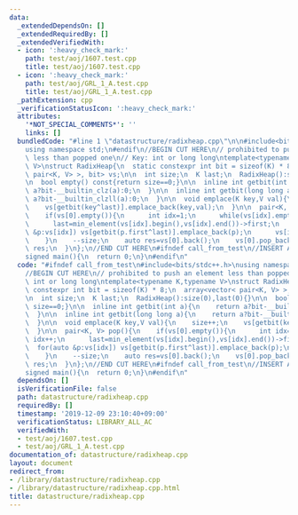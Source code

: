 ```yaml
---
data:
  _extendedDependsOn: []
  _extendedRequiredBy: []
  _extendedVerifiedWith:
  - icon: ':heavy_check_mark:'
    path: test/aoj/1607.test.cpp
    title: test/aoj/1607.test.cpp
  - icon: ':heavy_check_mark:'
    path: test/aoj/GRL_1_A.test.cpp
    title: test/aoj/GRL_1_A.test.cpp
  _pathExtension: cpp
  _verificationStatusIcon: ':heavy_check_mark:'
  attributes:
    '*NOT_SPECIAL_COMMENTS*': ''
    links: []
  bundledCode: "#line 1 \"datastructure/radixheap.cpp\"\n\n#include<bits/stdc++.h>\n\
    using namespace std;\n#endif\n//BEGIN CUT HERE\n// prohibited to push an element\
    \ less than popped one\n// Key: int or long long\ntemplate<typename K,typename\
    \ V>\nstruct RadixHeap{\n  static constexpr int bit = sizeof(K) * 8;\n  array<vector<\
    \ pair<K, V> >, bit> vs;\n\n  int size;\n  K last;\n  RadixHeap():size(0),last(0){}\n\
    \n  bool empty() const{return size==0;}\n\n  inline int getbit(int a){\n    return\
    \ a?bit-__builtin_clz(a):0;\n  }\n\n  inline int getbit(long long a){\n    return\
    \ a?bit-__builtin_clzll(a):0;\n  }\n\n  void emplace(K key,V val){\n    size++;\n\
    \    vs[getbit(key^last)].emplace_back(key,val);\n  }\n\n  pair<K, V> pop(){\n\
    \    if(vs[0].empty()){\n      int idx=1;\n      while(vs[idx].empty()) idx++;\n\
    \      last=min_element(vs[idx].begin(),vs[idx].end())->first;\n      for(auto\
    \ &p:vs[idx]) vs[getbit(p.first^last)].emplace_back(p);\n      vs[idx].clear();\n\
    \    }\n    --size;\n    auto res=vs[0].back();\n    vs[0].pop_back();\n    return\
    \ res;\n  }\n};\n//END CUT HERE\n#ifndef call_from_test\n//INSERT ABOVE HERE\n\
    signed main(){\n  return 0;\n}\n#endif\n"
  code: "#ifndef call_from_test\n#include<bits/stdc++.h>\nusing namespace std;\n#endif\n\
    //BEGIN CUT HERE\n// prohibited to push an element less than popped one\n// Key:\
    \ int or long long\ntemplate<typename K,typename V>\nstruct RadixHeap{\n  static\
    \ constexpr int bit = sizeof(K) * 8;\n  array<vector< pair<K, V> >, bit> vs;\n\
    \n  int size;\n  K last;\n  RadixHeap():size(0),last(0){}\n\n  bool empty() const{return\
    \ size==0;}\n\n  inline int getbit(int a){\n    return a?bit-__builtin_clz(a):0;\n\
    \  }\n\n  inline int getbit(long long a){\n    return a?bit-__builtin_clzll(a):0;\n\
    \  }\n\n  void emplace(K key,V val){\n    size++;\n    vs[getbit(key^last)].emplace_back(key,val);\n\
    \  }\n\n  pair<K, V> pop(){\n    if(vs[0].empty()){\n      int idx=1;\n      while(vs[idx].empty())\
    \ idx++;\n      last=min_element(vs[idx].begin(),vs[idx].end())->first;\n    \
    \  for(auto &p:vs[idx]) vs[getbit(p.first^last)].emplace_back(p);\n      vs[idx].clear();\n\
    \    }\n    --size;\n    auto res=vs[0].back();\n    vs[0].pop_back();\n    return\
    \ res;\n  }\n};\n//END CUT HERE\n#ifndef call_from_test\n//INSERT ABOVE HERE\n\
    signed main(){\n  return 0;\n}\n#endif\n"
  dependsOn: []
  isVerificationFile: false
  path: datastructure/radixheap.cpp
  requiredBy: []
  timestamp: '2019-12-09 23:10:40+09:00'
  verificationStatus: LIBRARY_ALL_AC
  verifiedWith:
  - test/aoj/1607.test.cpp
  - test/aoj/GRL_1_A.test.cpp
documentation_of: datastructure/radixheap.cpp
layout: document
redirect_from:
- /library/datastructure/radixheap.cpp
- /library/datastructure/radixheap.cpp.html
title: datastructure/radixheap.cpp
---
```

